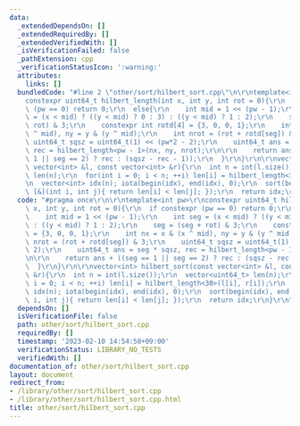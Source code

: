 ```yaml
---
data:
  _extendedDependsOn: []
  _extendedRequiredBy: []
  _extendedVerifiedWith: []
  _isVerificationFailed: false
  _pathExtension: cpp
  _verificationStatusIcon: ':warning:'
  attributes:
    links: []
  bundledCode: "#line 2 \"other/sort/hilbert_sort.cpp\"\n\r\ntemplate<int pw>\r\n\
    constexpr uint64_t hilbert_length(int x, int y, int rot = 0){\r\n  if constexpr\
    \ (pw == 0) return 0;\r\n  else{\r\n    int mid = 1 << (pw - 1);\r\n    int seg\
    \ = (x < mid) ? ((y < mid) ? 0 : 3) : ((y < mid) ? 1 : 2);\r\n    seg = (seg +\
    \ rot) & 3;\r\n    constexpr int rotd[4] = {3, 0, 0, 1};\r\n    int nx = x & (x\
    \ ^ mid), ny = y & (y ^ mid);\r\n    int nrot = (rot + rotd[seg]) & 3;\r\n   \
    \ uint64_t sqsz = uint64_t(1) << (pw*2 - 2);\r\n    uint64_t ans = seg * sqsz,\
    \ rec = hilbert_length<pw - 1>(nx, ny, nrot);\r\n\r\n    return ans + ((seg ==\
    \ 1 || seg == 2) ? rec : (sqsz - rec - 1));\r\n  }\r\n}\r\n\r\nvector<int> hilbert_sort(const\
    \ vector<int> &l, const vector<int> &r){\r\n  int n = int(l.size());\r\n  vector<uint64_t>\
    \ len(n);\r\n  for(int i = 0; i < n; ++i) len[i] = hilbert_length<30>(l[i], r[i]);\r\
    \n  vector<int> idx(n); iota(begin(idx), end(idx), 0);\r\n  sort(begin(idx), end(idx),\
    \ [&](int i, int j){ return len[i] < len[j]; });\r\n  return idx;\r\n}\r\n"
  code: "#pragma once\r\n\r\ntemplate<int pw>\r\nconstexpr uint64_t hilbert_length(int\
    \ x, int y, int rot = 0){\r\n  if constexpr (pw == 0) return 0;\r\n  else{\r\n\
    \    int mid = 1 << (pw - 1);\r\n    int seg = (x < mid) ? ((y < mid) ? 0 : 3)\
    \ : ((y < mid) ? 1 : 2);\r\n    seg = (seg + rot) & 3;\r\n    constexpr int rotd[4]\
    \ = {3, 0, 0, 1};\r\n    int nx = x & (x ^ mid), ny = y & (y ^ mid);\r\n    int\
    \ nrot = (rot + rotd[seg]) & 3;\r\n    uint64_t sqsz = uint64_t(1) << (pw*2 -\
    \ 2);\r\n    uint64_t ans = seg * sqsz, rec = hilbert_length<pw - 1>(nx, ny, nrot);\r\
    \n\r\n    return ans + ((seg == 1 || seg == 2) ? rec : (sqsz - rec - 1));\r\n\
    \  }\r\n}\r\n\r\nvector<int> hilbert_sort(const vector<int> &l, const vector<int>\
    \ &r){\r\n  int n = int(l.size());\r\n  vector<uint64_t> len(n);\r\n  for(int\
    \ i = 0; i < n; ++i) len[i] = hilbert_length<30>(l[i], r[i]);\r\n  vector<int>\
    \ idx(n); iota(begin(idx), end(idx), 0);\r\n  sort(begin(idx), end(idx), [&](int\
    \ i, int j){ return len[i] < len[j]; });\r\n  return idx;\r\n}\r\n"
  dependsOn: []
  isVerificationFile: false
  path: other/sort/hilbert_sort.cpp
  requiredBy: []
  timestamp: '2023-02-10 14:54:58+09:00'
  verificationStatus: LIBRARY_NO_TESTS
  verifiedWith: []
documentation_of: other/sort/hilbert_sort.cpp
layout: document
redirect_from:
- /library/other/sort/hilbert_sort.cpp
- /library/other/sort/hilbert_sort.cpp.html
title: other/sort/hilbert_sort.cpp
---
```

